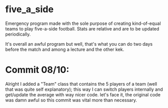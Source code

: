 # five_a_side
Emergency program made with the sole purpose of creating kind-of-equal teams to play five-a-side football.
Stats are relative and are to be updated periodically.

It's overall an awful program but well, that's what you can do two days before the match and among a lecture and the other kek.

# Commit 08/10:
Alright I added a "Team" class that contains the 5 players of a team (well that was quite self explanatory); this way I can switch players internally and get/update the average with way nicer code.
let's face it, the original code was damn awful so this commit was vital more than necessary.
